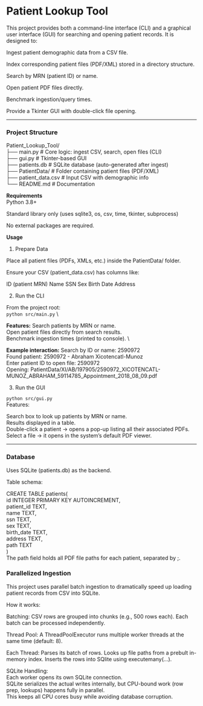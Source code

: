# Patient Lookup Tool

This project provides both a command-line interface (CLI) and a graphical user interface (GUI) for searching and opening patient records.
It is designed to:

Ingest patient demographic data from a CSV file.

Index corresponding patient files (PDF/XML) stored in a directory structure.

Search by MRN (patient ID) or name.

Open patient PDF files directly.

Benchmark ingestion/query times.

Provide a Tkinter GUI with double-click file opening.

---

### Project Structure
Patient_Lookup_Tool/ \
├── main.py         # Core logic: ingest CSV, search, open files (CLI) \
├── gui.py          # Tkinter-based GUI \
├── patients.db     # SQLite database (auto-generated after ingest) \
├── PatientData/    # Folder containing patient files (PDF/XML) \
├── patient_data.csv # Input CSV with demographic info \
└── README.md       # Documentation 

**Requirements** \
Python 3.8+

Standard library only (uses sqlite3, os, csv, time, tkinter, subprocess)

No external packages are required.

**Usage** 
1. Prepare Data

Place all patient files (PDFs, XMLs, etc.) inside the PatientData/ folder.

Ensure your CSV (patient_data.csv) has columns like:

ID (patient MRN)
Name
SSN
Sex
Birth Date
Address

2. Run the CLI

From the project root: \
`python src/main.py` \

**Features:**
Search patients by MRN or name. \
Open patient files directly from search results. \
Benchmark ingestion times (printed to console). \

**Example interaction:**
Search by ID or name: 2590972 \
Found patient: 2590972 - Abraham Xicotencatl-Munoz \
Enter patient ID to open file: 2590972 \
Opening: PatientData/XI/AB/197905/2590972_XICOTENCATL-MUNOZ_ABRAHAM_59114785_Appointment_2018_08_09.pdf

3. Run the GUI

`python src/gui.py` \
Features:

Search box to look up patients by MRN or name. \
Results displayed in a table. \
Double-click a patient → opens a pop-up listing all their associated PDFs. \
Select a file → it opens in the system’s default PDF viewer. 

---

### Database
Uses SQLite (patients.db) as the backend. 

Table schema: 

CREATE TABLE patients( \
        id INTEGER PRIMARY KEY AUTOINCREMENT, \
        patient_id TEXT, \
        name TEXT, \
        ssn TEXT, \
        sex TEXT, \
        birth_date TEXT, \
        address TEXT, \
        path TEXT \
    ) \
The path field holds all PDF file paths for each patient, separated by ;.


### Parallelized Ingestion
This project uses parallel batch ingestion to dramatically speed up loading patient records from CSV into SQLite.

How it works:

Batching:
CSV rows are grouped into chunks (e.g., 500 rows each).
Each batch can be processed independently.

Thread Pool:
A ThreadPoolExecutor runs multiple worker threads at the same time (default: 8).

Each Thread:
Parses its batch of rows.
Looks up file paths from a prebult in-memory index.
Inserts the rows into SQlite using executemany(...).

SQLite Handling: \
Each worker opens its own SQLite connection. \
SQLite serializes the actual writes internally, but CPU-bound work (row prep, lookups) happens fully in parallel. \
This keeps all CPU cores busy while avoiding database corruption. 


